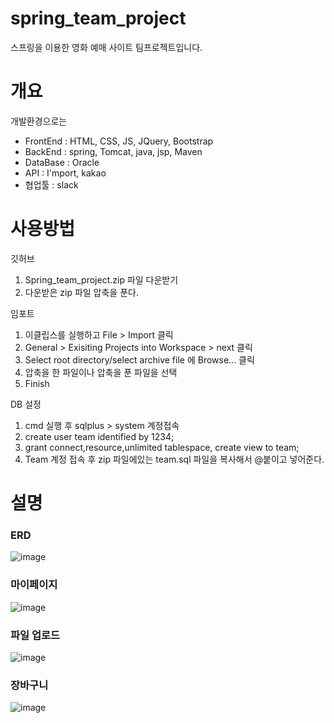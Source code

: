 # spring_team_project
스프링을 이용한 영화 예매 사이트 팀프로젝트입니다.

# 개요
개발환경으로는
* FrontEnd : HTML, CSS, JS, JQuery, Bootstrap
* BackEnd : spring, Tomcat, java, jsp, Maven
* DataBase : Oracle
* API : I'mport, kakao
* 협업툴 : slack

# 사용방법
깃허브
1. Spring_team_project.zip 파일 다운받기
2. 다운받은 zip 파일 압축을 푼다.

임포트
1. 이클립스를 실행하고 File > Import 클릭
2. General > Exisiting Projects into Workspace > next 클릭
3. Select root directory/select archive file 에 Browse... 클릭
4. 압축을 한 파일이나 압축을 푼 파일을 선택
5. Finish

DB 설정
1. cmd 실행 후 sqlplus > system 계정접속
2. create user team identified by 1234;
3. grant connect,resource,unlimited tablespace, create view to team;
4. Team 계정 접속 후 zip 파일에있는 team.sql 파일을 복사해서 @붙이고 넣어준다.

# 설명
### ERD
![image](https://user-images.githubusercontent.com/95404191/175818610-4bc6afae-6b25-4cc4-b825-005602639ca6.png)

### 마이페이지
![image](https://user-images.githubusercontent.com/95404191/175818658-405cb27f-4be2-44d7-8744-befda1d6d6c5.png)

### 파일 업로드
![image](https://user-images.githubusercontent.com/95404191/175818672-59c5d24b-9f6d-4adc-bcc7-f708f80f25f8.png)

### 장바구니
![image](https://user-images.githubusercontent.com/95404191/175818685-4f0f5ffd-b7b1-47dc-8faa-64d11d3ae496.png)
